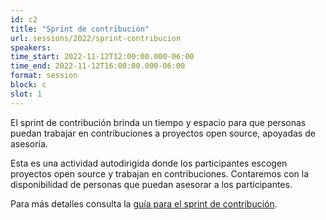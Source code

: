 ```yaml
---
id: c2
title: "Sprint de contribución"
url: sessions/2022/sprint-contribucion
speakers:
time_start: 2022-11-12T12:00:00.000-06:00
time_end: 2022-11-12T16:00:00.000-06:00
format: session
block: c
slot: 1
---
```


El sprint de contribución brinda un tiempo y espacio para que personas puedan trabajar en contribuciones a proyectos open source, apoyadas de asesoría.

Esta es una actividad autodirigida donde los participantes escogen proyectos open source y trabajan en contribuciones. Contaremos con la disponibilidad de personas que puedan asesorar a los participantes.

Para más detalles consulta la [guía para el sprint de contribución](/sprint-contribucion).